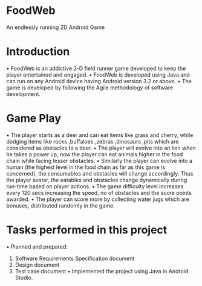 # FoodWeb
An endlessly running 2D Android Game

# Introduction
• FoodWeb is an addictive 2-D field runner game developed to keep the player entertained and engaged.
• FoodWeb is developed using Java and can run on any Android device having Android version 3.2 or above.
• The game is developed by following the Agile methodology of software development.

# Game Play
• The player starts as a deer and can eat items like grass and cherry, while dodging items like rocks ,buffaloes ,zebras ,dinosaurs ,pits which are considered as obstacles to a deer.
• The player will evolve into an lion when he takes a power up, now the player can eat animals higher in the food chain while facing lesser obstacles.
• Similarly the player can evolve into a human (the highest level in the food chain as far as this game is concerned), the consumables and obstacles will change accordingly. Thus the player avatar, the eatables and obstacles change dynamically during run-time based on player actions.
• The game difficulty level increases every 120 secs increasing the speed, no of obstacles and the score points awarded.
• The player can score more by collecting water jugs which are bonuses, distributed randomly in the game.

# Tasks performed in this project
• Planned and prepared:
1. Software Requirements Specification document
2. Design document
3. Test case document
• Implemented the project using Java in Android Studio.
